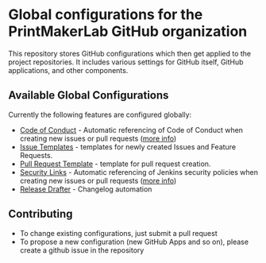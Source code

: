 # Global configurations for the PrintMakerLab GitHub organization
This repository stores GitHub configurations which then get applied to the project repositories. It includes various settings for GitHub itself, GitHub applications, and other components.

## Available Global Configurations
Currently the following features are configured globally:
* [Code of Conduct](./CODE_OF_CONDUCT.md) - Automatic referencing of Code of Conduct when creating new issues or pull requests
  ([more info](https://help.github.com/en/articles/creating-a-default-community-health-file-for-your-organization))
* [Issue Templates](./.github/ISSUE_TEMPLATE/) - templates for newly created Issues and Feature Requests.
* [Pull Request Template](./.github/pull_request_template.md) - template for pull request creation.
* [Security Links](./SECURITY.md) - Automatic referencing of Jenkins security policies when creating new issues or pull requests
  ([more info](https://help.github.com/en/articles/creating-a-default-community-health-file-for-your-organization))
* [Release Drafter](./.github/release-drafter.adoc) - Changelog automation

## Contributing
* To change existing configurations, just submit a pull request
* To propose a new configuration (new GitHub Apps and so on), please create a github issue in the repository
